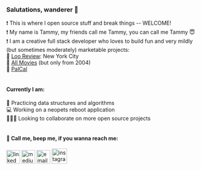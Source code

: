 

<!--
**tammycwong/tammycwong** is a ✨ _special_ ✨ repository because its `README.md` (this file) appears on your GitHub profile.

Here are some ideas to get you started:

- 🔭 I’m currently working on ...
- 🌱 I’m currently learning ...
- 👯 I’m looking to collaborate on ...
- 🤔 I’m looking for help with ...
- 💬 Ask me about ...
- 📫 How to reach me: ...
- 😄 Pronouns: ...
- ⚡ Fun fact: ...
-->

### Salutations, wanderer 👋
❗ This is where I open source stuff and break things -- WELCOME!
<br>
❗ My name is Tammy, my friends call me Tammy, you can call me Tammy 😇 
<br>
❗ I am a creative full stack developer who loves to build fun and very mildly (but sometimes moderately) marketable projects: 
<br>
🌟 <a href="https://loo-review.netlify.app/">Loo Review</a>: New York City
<br>
🌟 <a href="https://moviesfrom2004.netlify.app/">All Movies</a> (but only from 2004)
<br>
🌟 <a href="https://www.youtube.com/watch?v=ca_MXxI3P6c">PalCal</a>
<br>
<br>
#### Currently I am: 
🌱  Practicing data structures and algorithms 
<br>
💻  Working on a neopets reboot application
<br>
🧑‍🤝‍🧑 Looking to collaborate on more open source projects 
<br>
<br>

#### 🎵  Call me, beep me, if you wanna reach me:
<a href="https://linkedin.com/in/tammycwong"><img src="https://image.flaticon.com/icons/png/512/174/174857.png" width= "36px" height= "36px" alt="linked in"/></a>
<a href="https://tammycwong.medium.com/"><img src="https://user-images.githubusercontent.com/36799589/96227773-3acc6080-0fb2-11eb-837f-f5026d472969.jpg" height="36px" alt="medium"/></a>
<a href="mailto: tammycwong@gmail.com"><img src="https://www.freeiconspng.com/thumbs/gmail-icon/communication-gmail-icon-3.png" width="36px" height="36px" alt="email"/></a>
<a href="https://instagram.com/handsome_awkwrd/"><img src="https://i.pinimg.com/736x/2c/da/19/2cda1925dcf4fb8f0644413f49671ffa.jpg" width="40px" alt="instagram"/></a>
